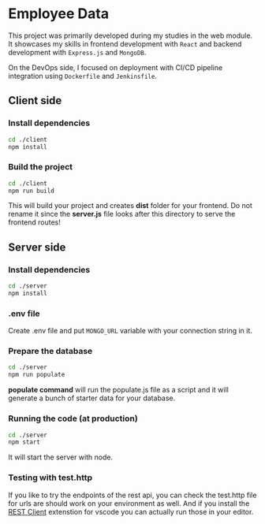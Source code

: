# Employee Data

This project was primarily developed during my studies in the web module. It showcases my skills in frontend development with `React` and backend development with `Express.js` and `MongoDB`.

On the DevOps side, I focused on deployment with CI/CD pipeline integration using `Dockerfile` and `Jenkinsfile`.

## Client side

### Install dependencies

```bash
cd ./client
npm install
```

### Build the project
```bash
cd ./client
npm run build
```

This will build your project and creates **dist** folder for your frontend. Do not rename it since the **server.js** file looks after this directory to serve the frontend routes!

## Server side

### Install dependencies
```bash
cd ./server
npm install
```

### .env file
Create .env file and put `MONGO_URL` variable with your connection string in it. 

### Prepare the database

```bash
cd ./server
npm run populate
```

**populate command** will run the populate.js file as a script and it will generate a bunch of starter data for your database. 

### Running the code (at production)

```bash
cd ./server
npm start
```

It will start the server with node.

### Testing with test.http

If you like to try the endpoints of the rest api, you can check the test.http file for urls are should work on your environment as well. And if you install the [REST Client](https://marketplace.visualstudio.com/items?itemName=humao.rest-client) extenstion for vscode you can actually run those in your editor.
